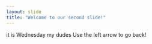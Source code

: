 ```yaml
---
layout: slide
title: "Welcome to our second slide!"
---
```

it is Wednesday my dudes
Use the left arrow to go back!

